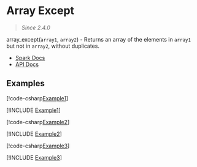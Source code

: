 ﻿# Array Except

> _Since 2.4.0_

array_except(`array1`, `array2`) - Returns an array of the elements in `array1`
but not in `array2`, without duplicates.

* [Spark Docs](https://spark.apache.org/docs/3.2.2/api/sql/index.html#array_except)
* [API Docs](xref:TypedSpark.NET.Functions.Except*)

## Examples

[!code-csharp[Example1](../../../TypedSpark.NET.Tests/Examples/ArrayExcept.cs#Example1)]

[!INCLUDE [Example1](../../../TypedSpark.NET.Tests/Examples/__examples__/ArrayExcept.Case1.md)]

[!code-csharp[Example2](../../../TypedSpark.NET.Tests/Examples/ArrayExcept.cs#Example2)]

[!INCLUDE [Example2](../../../TypedSpark.NET.Tests/Examples/__examples__/ArrayExcept.Case2.md)]

[!code-csharp[Example3](../../../TypedSpark.NET.Tests/Examples/ArrayExcept.cs#Example3)]

[!INCLUDE [Example3](../../../TypedSpark.NET.Tests/Examples/__examples__/ArrayExcept.Case3.md)]
